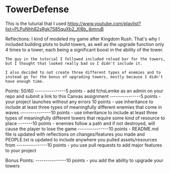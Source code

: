 # TowerDefense

This is the tuturial that I used https://www.youtube.com/playlist?list=PLPuNhh82sRgk7S85quXb2_XI8b_jbmruB

Reflections:
	I kind of modeled my game after Kingdom Rush. That's why I included building plots to build towers, as well as the upgrade function only 4 times to a tower, each being a significant boost in the ability of the tower.
	
	The guy in the tutorial I followed included reload bar for the towers, but I thought that looked really bad so I didn't include it.
	
	I also decided to not create three different types of enemies and to instead go for the bonus of upgrading towers, mostly because I didn't have enough time.

Points:
50/60
---------------5 points - add fchsLemke as an admin on your repo and submit a link to this Canvas assignment
---------------5 points - your project launches without any errors
10 points - use inheritance to include at least three types of meaningfully different enemies that come in waves
---------------10 points - use inheritance to include at least three types of meaningfully different towers that require some kind of resource to place
-------10 points - enemies follow a path and if not destroyed, will cause the player to lose the game
---------------10 points - README.md file is updated with reflections on changes/features you made and PEOPLE.txt is updated to include anywhere you pulled assets/resources from
---------------10 points - you use pull requests to add major features to your project

Bonus Points:
---------------10 points - you add the ability to upgrade your towers
